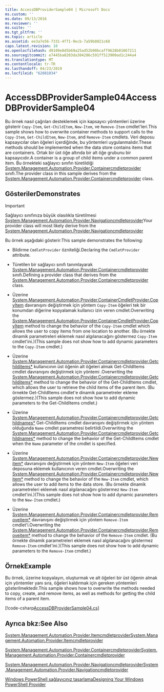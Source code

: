 ```yaml
---
title: AccessDBProviderSample04 | Microsoft Docs
ms.custom: ''
ms.date: 09/13/2016
ms.reviewer: ''
ms.suite: ''
ms.tgt_pltfrm: ''
ms.topic: article
ms.assetid: ee3a7e56-7331-4f71-9ecb-7a59b8021c68
caps.latest.revision: 10
ms.openlocfilehash: d9109e8d5b69a25ad52b90bcaff9628b01067211
ms.sourcegitcommit: e7445ba8203da304286c591ff513900ad1c244a4
ms.translationtype: MT
ms.contentlocale: tr-TR
ms.lasthandoff: 04/23/2019
ms.locfileid: "62081034"
---
```

# <a name="accessdbprovidersample04"></a><span data-ttu-id="df8ec-102">AccessDBProviderSample04</span><span class="sxs-lookup"><span data-stu-id="df8ec-102">AccessDBProviderSample04</span></span>

<span data-ttu-id="df8ec-103">Bu örnek nasıl çağrıları desteklemek için kapsayıcı yöntemleri üzerine gösterir `Copy-Item`, `Get-ChildItem`, `New-Item`, ve `Remove-Item` cmdlet'leri.</span><span class="sxs-lookup"><span data-stu-id="df8ec-103">This sample shows how to overwrite container methods to support calls to the `Copy-Item`, `Get-ChildItem`, `New-Item`, and `Remove-Item` cmdlets.</span></span> <span data-ttu-id="df8ec-104">Veri deposu kapsayıcılar olan öğeleri içerdiğinde, bu yöntemleri uygulanmalıdır.</span><span class="sxs-lookup"><span data-stu-id="df8ec-104">These methods should be implemented when the data store contains items that are containers.</span></span> <span data-ttu-id="df8ec-105">Ortak bir üst öğe altında bir alt öğe grubunu bir kapsayıcıdır.</span><span class="sxs-lookup"><span data-stu-id="df8ec-105">A container is a group of child items under a common parent item.</span></span> <span data-ttu-id="df8ec-106">Bu örnekteki sağlayıcı sınıfın türetildiği [System.Management.Automation.Provider.Containercmdletprovider](/dotnet/api/System.Management.Automation.Provider.ContainerCmdletProvider) sınıfı.</span><span class="sxs-lookup"><span data-stu-id="df8ec-106">The provider class in this sample derives from the [System.Management.Automation.Provider.Containercmdletprovider](/dotnet/api/System.Management.Automation.Provider.ContainerCmdletProvider) class.</span></span>

## <a name="demonstrates"></a><span data-ttu-id="df8ec-107">Gösteriler</span><span class="sxs-lookup"><span data-stu-id="df8ec-107">Demonstrates</span></span>

> [!IMPORTANT]
> <span data-ttu-id="df8ec-108">Sağlayıcı sınıfınıza büyük olasılıkla türetilmesi [System.Management.Automation.Provider.Navigationcmdletprovider](/dotnet/api/System.Management.Automation.Provider.NavigationCmdletProvider)</span><span class="sxs-lookup"><span data-stu-id="df8ec-108">Your provider class will most likely derive from the [System.Management.Automation.Provider.Navigationcmdletprovider](/dotnet/api/System.Management.Automation.Provider.NavigationCmdletProvider)</span></span>

<span data-ttu-id="df8ec-109">Bu örnek aşağıdaki gösterir:</span><span class="sxs-lookup"><span data-stu-id="df8ec-109">This sample demonstrates the following:</span></span>

- <span data-ttu-id="df8ec-110">Bildirme `CmdletProvider` özniteliği.</span><span class="sxs-lookup"><span data-stu-id="df8ec-110">Declaring the `CmdletProvider` attribute.</span></span>

- <span data-ttu-id="df8ec-111">Türetilen bir sağlayıcı sınıfı tanımlayarak [System.Management.Automation.Provider.Containercmdletprovider](/dotnet/api/System.Management.Automation.Provider.ContainerCmdletProvider) sınıfı.</span><span class="sxs-lookup"><span data-stu-id="df8ec-111">Defining a provider class that derives from the [System.Management.Automation.Provider.Containercmdletprovider](/dotnet/api/System.Management.Automation.Provider.ContainerCmdletProvider) class.</span></span>

- <span data-ttu-id="df8ec-112">Üzerine [System.Management.Automation.Provider.ContainerCmdletProvider.CopyItem](/dotnet/api/System.Management.Automation.Provider.ContainerCmdletProvider.CopyItem) davranışını değiştirmek için yöntem `Copy-Item` öğeleri tek bir konumdan diğerine kopyalamak kullanıcı izin veren cmdlet.</span><span class="sxs-lookup"><span data-stu-id="df8ec-112">Overwriting the [System.Management.Automation.Provider.ContainerCmdletProvider.CopyItem](/dotnet/api/System.Management.Automation.Provider.ContainerCmdletProvider.CopyItem) method to change the behavior of the `Copy-Item` cmdlet which allows the user to copy items from one location to another.</span></span> <span data-ttu-id="df8ec-113">(Bu örnekte dinamik parametreleri eklemek nasıl algılanacağını göstermez `Copy-Item` cmdlet'ini.)</span><span class="sxs-lookup"><span data-stu-id="df8ec-113">(This sample does not show how to add dynamic parameters to the `Copy-Item` cmdlet.)</span></span>

- <span data-ttu-id="df8ec-114">Üzerine [System.Management.Automation.Provider.Containercmdletprovider.Getchilditems\*](/dotnet/api/System.Management.Automation.Provider.ContainerCmdletProvider.GetChildItems) kullanıcının üst öğenin alt öğeleri almak Get-ChildItems cmdlet davranışını değiştirmek için yöntemi .</span><span class="sxs-lookup"><span data-stu-id="df8ec-114">Overwriting the [System.Management.Automation.Provider.Containercmdletprovider.Getchilditems\*](/dotnet/api/System.Management.Automation.Provider.ContainerCmdletProvider.GetChildItems) method to change the behavior of the Get-ChildItems cmdlet, which allows the user to retrieve the child items of the parent item.</span></span> <span data-ttu-id="df8ec-115">(Bu örnekte Get-ChildItems cmdlet'e dinamik parametreler ekleme göstermez.)</span><span class="sxs-lookup"><span data-stu-id="df8ec-115">(This sample does not show how to add dynamic parameters to the Get-ChildItems cmdlet.)</span></span>

- <span data-ttu-id="df8ec-116">Üzerine [System.Management.Automation.Provider.Containercmdletprovider.Getchildnames\*](/dotnet/api/System.Management.Automation.Provider.ContainerCmdletProvider.GetChildNames) Get-ChildItems cmdlet davranışını değiştirmek için yöntem olduğunda `Name` cmdlet parametresi belirtildi.</span><span class="sxs-lookup"><span data-stu-id="df8ec-116">Overwriting the [System.Management.Automation.Provider.Containercmdletprovider.Getchildnames\*](/dotnet/api/System.Management.Automation.Provider.ContainerCmdletProvider.GetChildNames) method to change the behavior of the Get-ChildItems cmdlet when the `Name` parameter of the cmdlet is specified.</span></span>

- <span data-ttu-id="df8ec-117">Üzerine [System.Management.Automation.Provider.Containercmdletprovider.Newitem\*](/dotnet/api/System.Management.Automation.Provider.ContainerCmdletProvider.NewItem) davranışını değiştirmek için yöntem `New-Item` öğeleri veri deposuna eklemek kullanıcının veren cmdlet.</span><span class="sxs-lookup"><span data-stu-id="df8ec-117">Overwriting the [System.Management.Automation.Provider.Containercmdletprovider.Newitem\*](/dotnet/api/System.Management.Automation.Provider.ContainerCmdletProvider.NewItem) method to change the behavior of the `New-Item` cmdlet, which allows the user to add items to the data store.</span></span> <span data-ttu-id="df8ec-118">(Bu örnekte dinamik parametreleri eklemek nasıl algılanacağını göstermez `New-Item` cmdlet'ini.)</span><span class="sxs-lookup"><span data-stu-id="df8ec-118">(This sample does not show how to add dynamic parameters to the `New-Item` cmdlet.)</span></span>

- <span data-ttu-id="df8ec-119">Üzerine [System.Management.Automation.Provider.Containercmdletprovider.Removeitem\*](/dotnet/api/System.Management.Automation.Provider.ContainerCmdletProvider.RemoveItem) davranışını değiştirmek için yöntem `Remove-Item` cmdlet'i.</span><span class="sxs-lookup"><span data-stu-id="df8ec-119">Overwriting the [System.Management.Automation.Provider.Containercmdletprovider.Removeitem\*](/dotnet/api/System.Management.Automation.Provider.ContainerCmdletProvider.RemoveItem) method to change the behavior of the `Remove-Item` cmdlet.</span></span> <span data-ttu-id="df8ec-120">(Bu örnekte dinamik parametreleri eklemek nasıl algılanacağını göstermez `Remove-Item` cmdlet'ini.)</span><span class="sxs-lookup"><span data-stu-id="df8ec-120">(This sample does not show how to add dynamic parameters to the `Remove-Item` cmdlet.)</span></span>

## <a name="example"></a><span data-ttu-id="df8ec-121">Örnek</span><span class="sxs-lookup"><span data-stu-id="df8ec-121">Example</span></span>

<span data-ttu-id="df8ec-122">Bu örnek, üzerine kopyalayın, oluşturmak ve alt öğeleri bir üst öğenin almak için yöntemler yanı sıra, öğeleri kaldırmak için gereken yöntemleri gösterilmektedir.</span><span class="sxs-lookup"><span data-stu-id="df8ec-122">This sample shows how to overwrite the methods needed to copy, create, and remove items, as well as methods for getting the child items of a parent item.</span></span>

[!code-csharp[AccessDBProviderSample04.cs](../../powershell-sdk-samples/SDK-2.0/csharp/AccessDBProviderSample06/AccessDBProviderSample06.cs#L11-L1635 "AccessDBProviderSample04.cs")]

## <a name="see-also"></a><span data-ttu-id="df8ec-123">Ayrıca bkz:</span><span class="sxs-lookup"><span data-stu-id="df8ec-123">See Also</span></span>

[<span data-ttu-id="df8ec-124">System.Management.Automation.Provider.Itemcmdletprovider</span><span class="sxs-lookup"><span data-stu-id="df8ec-124">System.Management.Automation.Provider.Itemcmdletprovider</span></span>](/dotnet/api/System.Management.Automation.Provider.ItemCmdletProvider)

[<span data-ttu-id="df8ec-125">System.Management.Automation.Provider.Containercmdletprovider</span><span class="sxs-lookup"><span data-stu-id="df8ec-125">System.Management.Automation.Provider.Containercmdletprovider</span></span>](/dotnet/api/System.Management.Automation.Provider.ContainerCmdletProvider)

[<span data-ttu-id="df8ec-126">System.Management.Automation.Provider.Navigationcmdletprovider</span><span class="sxs-lookup"><span data-stu-id="df8ec-126">System.Management.Automation.Provider.Navigationcmdletprovider</span></span>](/dotnet/api/System.Management.Automation.Provider.NavigationCmdletProvider)

[<span data-ttu-id="df8ec-127">Windows PowerShell sağlayıcınız tasarlama</span><span class="sxs-lookup"><span data-stu-id="df8ec-127">Designing Your Windows PowerShell Provider</span></span>](./provider-types.md)